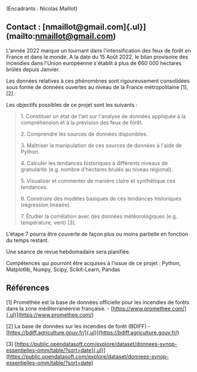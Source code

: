(Encadrants : Nicolas Maillot)

## Contact : [nmaillot\@gmail.com]{.ul}](mailto:nmaillot@gmail.com)

L'année 2022 marque un tournant dans l'intensification des feux de forêt
en France et dans le monde. A la date du 15 Août 2022, le bilan
provisoire des incendies dans l'Union européenne s'établit à plus de 660
000 hectares brûlés depuis Janvier.

Les données relatives à ces phénomènes sont rigoureusement consolidées
sous forme de données ouvertes au niveau de la France métropolitaine
\[1\], \[2\].

Les objectifs possibles de ce projet sont les suivants :

> 1\. Constituer un état de l'art sur l'analyse de données appliquée à
> la compréhension et à la prévision des feux de forêt.
>
> 2\. Comprendre les sources de données disponibles.
>
> 3\. Maîtriser la manipulation de ces sources de données à l'aide de
> Python.
>
> 4\. Calculer les tendances historiques à différents niveaux de
> granularité (e.g. nombre d'hectares brulés au niveau régional).
>
> 5\. Visualiser et commenter de manière claire et synthétique ces
> tendances.
>
> 6\. Construire des modèles basiques de ces tendances historiques
> (régression linéaire).
>
> 7\. Étudier la corrélation avec des données météorologiques (e.g.
> température, vent) \[3\].

L'étape 7 pourra être couverte de façon plus ou moins partielle en
fonction du temps restant.

Une séance de revue hebdomadaire sera planifiée.

Compétences qui pourront être acquises à l'issue de ce projet : Python,
Matplotlib, Numpy, Scipy, Scikit-Learn, Pandas

## Références

\[1\] Prométhée est la base de données officielle pour les incendies de
forêts dans la zone méditerranéenne française. -
[https://www.promethee.com/]{.ul}](https://www.promethee.com/)

\[2\] La base de données sur les incendies de forêt (BDIFF) -
[https://bdiff.agriculture.gouv.fr/]{.ul}](https://bdiff.agriculture.gouv.fr/)

\[3\]
[https://public.opendatasoft.com/explore/dataset/donnees-synop-essentielles-omm/table/?sort=date]{.ul}](https://public.opendatasoft.com/explore/dataset/donnees-synop-essentielles-omm/table/?sort=date)
